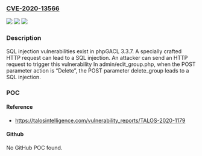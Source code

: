 ### [CVE-2020-13566](https://cve.mitre.org/cgi-bin/cvename.cgi?name=CVE-2020-13566)
![](https://img.shields.io/static/v1?label=Product&message=phpGACL&color=blue)
![](https://img.shields.io/static/v1?label=Version&message=n%2Fa&color=blue)
![](https://img.shields.io/static/v1?label=Vulnerability&message=SQL%20injection&color=brighgreen)

### Description

SQL injection vulnerabilities exist in phpGACL 3.3.7. A specially crafted HTTP request can lead to a SQL injection. An attacker can send an HTTP request to trigger this vulnerability In admin/edit_group.php, when the POST parameter action is “Delete”, the POST parameter delete_group leads to a SQL injection.

### POC

#### Reference
- https://talosintelligence.com/vulnerability_reports/TALOS-2020-1179

#### Github
No GitHub POC found.

